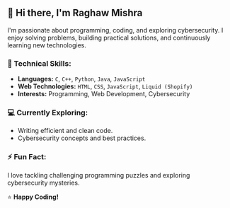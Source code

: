 ## 👋 Hi there, I'm Raghaw Mishra

I'm passionate about programming, coding, and exploring cybersecurity. I enjoy solving problems, building practical solutions, and continuously learning new technologies.

### 🚀 Technical Skills:
- **Languages:** `C`, `C++`, `Python`, `Java`, `JavaScript`
- **Web Technologies:** `HTML`, `CSS`, `JavaScript`, `Liquid (Shopify)`
- **Interests:** Programming, Web Development, Cybersecurity

### 💻 Currently Exploring:
- Writing efficient and clean code.
- Cybersecurity concepts and best practices.

### ⚡ Fun Fact:
I love tackling challenging programming puzzles and exploring cybersecurity mysteries.

⭐ **Happy Coding!**
